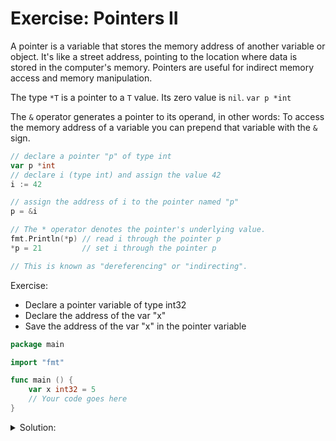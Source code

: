 # Exercise: Pointers II

A pointer is a variable that stores the memory address of another variable or object.
It's like a street address, pointing to the location where data is stored in the computer's memory. Pointers are useful for indirect memory access and memory manipulation.

The type `*T` is a pointer to a `T` value. Its zero value is `nil`.
`var p *int`

The `&` operator generates a pointer to its operand, in other words: To access the memory address of a variable you can prepend that variable with the `&` sign.

```go
// declare a pointer "p" of type int
var p *int
// declare i (type int) and assign the value 42
i := 42

// assign the address of i to the pointer named "p"
p = &i

// The * operator denotes the pointer's underlying value.
fmt.Println(*p) // read i through the pointer p
*p = 21         // set i through the pointer p

// This is known as "dereferencing" or "indirecting".
```

Exercise:

- Declare a pointer variable of type int32
- Declare the address of the var "x"
- Save the address of the var "x" in the pointer variable

```go
package main

import "fmt"

func main () {
    var x int32 = 5
    // Your code goes here
}
```

<details>
<summary> Solution: </summary>

```go
package main

import "fmt"

func main () {
    var x int32 = 5
    // Your code goes here
    var pointerX *int32 = &x

    fmt.Println("Value of x: %d", x)
    fmt.Println("Memory address of x: %d", &x)
    fmt.Println("Pointer value: %d", pointerX)
}
```

</details>
